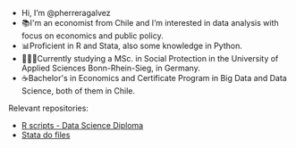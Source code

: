 - Hi, I’m @pherreragalvez
- 📚I'm an economist from Chile and I’m interested in data analysis with focus on economics and public policy.
- 📊Proficient in R and Stata, also some knowledge in Python.
- 👨🏻‍🎓Currently studying a MSc. in Social Protection in the University of Applied Sciences Bonn-Rhein-Sieg, in Germany.
- ☕Bachelor's in Economics and Certificate Program in Big Data and Data Science, both of them in Chile.

Relevant repositories:
- <a href="https://github.com/pherreragalvez/big_data_science_diploma" target="_blank">R scripts - Data Science Diploma</a>
- <a href="https://github.com/pherreragalvez/Stata-dofiles" target="_blank">Stata do files</a>

<!---
pherreragalvez/pherreragalvez is a ✨ special ✨ repository because its `README.md` (this file) appears on your GitHub profile.
You can click the Preview link to take a look at your changes.
--->
